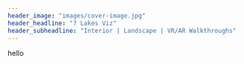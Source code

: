 ```yaml
---
header_image: "images/cover-image.jpg"
header_headline: "7 Lakes Viz"
header_subheadline: "Interior | Landscape | VR/AR Walkthroughs"
---
```

hello